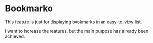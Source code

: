# Bookmarko

This feature is just for displaying bookmarks in an easy-to-view list.

I want to increase the features, but the main purpose has already been achieved.